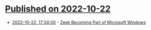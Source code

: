 # [Published on 2022-10-22](index.md)

* [2022-10-22, 17:34:00](https://tech.slashdot.org/story/22/10/21/2352221/zeek-becoming-part-of-microsoft-windows?utm_source=rss1.0mainlinkanon&utm_medium=feed) - [Zeek Becoming Part of Microsoft Windows](https://tech.slashdot.org/story/22/10/21/2352221/zeek-becoming-part-of-microsoft-windows?utm_source=rss1.0mainlinkanon&utm_medium=feed)
